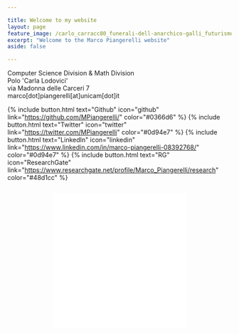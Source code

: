 ```yaml
---

title: Welcome to my website
layout: page
feature_image: /carlo_carracc80_funerali-dell-anarchico-galli_futurismo_riassunto_due-minuti-di-arte1.jpg
excerpt: "Welcome to the Marco Piangerelli website"
aside: false 

---
```


Computer Science Division & Math Division <br>
Polo 'Carla Lodovici' <br>
via Madonna delle Carceri 7 <br>
marco[dot]piangerelli[at]unicam[dot]it

{% include button.html text="Github" icon="github" link="https://github.com/MPiangerelli/" color="#0366d6" %} {% include button.html text="Twitter" icon="twitter" link="https://twitter.com/MPiangerelli" color="#0d94e7" %} {% include button.html text="LinkedIn" icon="linkedin" link="https://www.linkedin.com/in/marco-piangerelli-08392768/" color="#0d94e7" %} {% include button.html text="RG" icon="ResearchGate" link="https://www.researchgate.net/profile/Marco_Piangerelli/research" color="#48d1cc" %}






<!-- Global site tag (gtag.js) - Google Analytics -->
<script async src="https://www.googletagmanager.com/gtag/js?id=UA-148503736-1"></script>
<script>
  window.dataLayer = window.dataLayer || [];
  function gtag(){dataLayer.push(arguments);}
  gtag('js', new Date());

  gtag('config', 'UA-148503736-1');
</script>


<div align="center" style="margin-top:2em">
    <iframe style="background:transparent !important" scrolling="no" frameborder="0" allowtransparency="true" width="300" height="300" src="//rh.revolvermaps.com/w/6/a/c2.php?i=7pci0h9z8v6&amp;m=0&amp;s=300&amp;c=ff0000&amp;cr1=ffffff&amp;f=arial&amp;l=0">
    </iframe>
    <script type="text/javascript" src="//rh.revolvermaps.com/0/0/6.js?i=7pci0h9z8v6&amp;m=0&amp;s=300&amp;c=ff0000&amp;cr1=ffffff&amp;f=arial&amp;l=0" async="async">
    </script>
</div>


